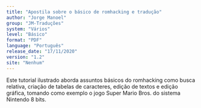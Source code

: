 ```yaml
---
title: "Apostila sobre o básico de romhacking e tradução"
author: "Jorge Manoel"
group: "JM-Traduções"
system: "Vários"
level: "Básico"
format: "PDF"
language: "Português"
release_date: "17/11/2020"
version: "1.2"
site: "Nenhum"
---
```

Este tutorial ilustrado aborda assuntos básicos do romhacking como busca relativa, criação de tabelas de caracteres, edição de textos e edição gráfica, tomando como exemplo o jogo Super Mario Bros. do sistema Nintendo 8 bits.